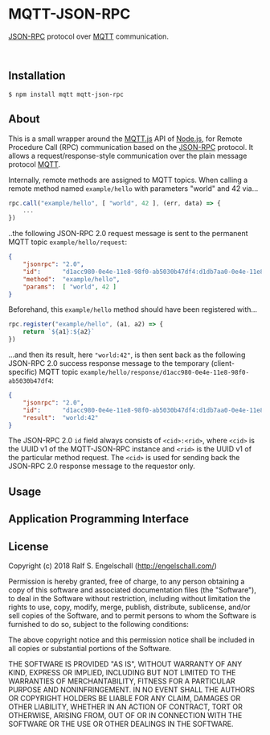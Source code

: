 
MQTT-JSON-RPC
=============

[JSON-RPC](http://www.jsonrpc.org/) protocol over [MQTT](http://mqtt.org/) communication.

<p/>
<img src="https://nodei.co/npm/mqtt-json-rpc.png?downloads=true&stars=true" alt=""/>

<p/>
<img src="https://david-dm.org/rse/mqtt-json-rpc.png" alt=""/>

Installation
------------

```shell
$ npm install mqtt mqtt-json-rpc
```

About
-----

This is a small wrapper around the
[MQTT.js](https://www.npmjs.com/package/mqtt) API of
[Node.js](https://nodejs.org/), for Remote Procedure Call (RPC)
communication based on the [JSON-RPC](http://www.jsonrpc.org/)
protocol. It allows a request/response-style communication over
the plain message protocol [MQTT](http://mqtt.org).

Internally, remote methods are assigned to MQTT topics. When calling a
remote method named `example/hello` with parameters "world" and 42 via...

```js
rpc.call("example/hello", [ "world", 42 ], (err, data) => {
    ...
})
```

..the following JSON-RPC 2.0 request message is sent to the permanent MQTT
topic `example/hello/request`:

```json
{
    "jsonrpc": "2.0",
    "id":      "d1acc980-0e4e-11e8-98f0-ab5030b47df4:d1db7aa0-0e4e-11e8-b1d9-5f0ab230c0d9",
    "method":  "example/hello",
    "params":  [ "world", 42 ]
}
```

Beforehand, this `example/hello` method should have been registered with...

```js
rpc.register("example/hello", (a1, a2) => {
    return `${a1}:${a2}`
})
```

...and then its result, here `"world:42"`, is then
sent back as the following JSON-RPC 2.0 success response
message to the temporary (client-specific) MQTT topic
`example/hello/response/d1acc980-0e4e-11e8-98f0-ab5030b47df4`:

```json
{
    "jsonrpc": "2.0",
    "id":      "d1acc980-0e4e-11e8-98f0-ab5030b47df4:d1db7aa0-0e4e-11e8-b1d9-5f0ab230c0d9",
    "result":  "world:42"
}
```

The JSON-RPC 2.0 `id` field always consists of `<cid>:<rid>`, where
`<cid>` is the UUID v1 of the MQTT-JSON-RPC instance and `<rid>` is
the UUID v1 of the particular method request. The `<cid>` is used for
sending back the JSON-RPC 2.0 response message to the requestor only.

Usage
-----

Application Programming Interface
---------------------------------

License
-------

Copyright (c) 2018 Ralf S. Engelschall (http://engelschall.com/)

Permission is hereby granted, free of charge, to any person obtaining
a copy of this software and associated documentation files (the
"Software"), to deal in the Software without restriction, including
without limitation the rights to use, copy, modify, merge, publish,
distribute, sublicense, and/or sell copies of the Software, and to
permit persons to whom the Software is furnished to do so, subject to
the following conditions:

The above copyright notice and this permission notice shall be included
in all copies or substantial portions of the Software.

THE SOFTWARE IS PROVIDED "AS IS", WITHOUT WARRANTY OF ANY KIND,
EXPRESS OR IMPLIED, INCLUDING BUT NOT LIMITED TO THE WARRANTIES OF
MERCHANTABILITY, FITNESS FOR A PARTICULAR PURPOSE AND NONINFRINGEMENT.
IN NO EVENT SHALL THE AUTHORS OR COPYRIGHT HOLDERS BE LIABLE FOR ANY
CLAIM, DAMAGES OR OTHER LIABILITY, WHETHER IN AN ACTION OF CONTRACT,
TORT OR OTHERWISE, ARISING FROM, OUT OF OR IN CONNECTION WITH THE
SOFTWARE OR THE USE OR OTHER DEALINGS IN THE SOFTWARE.

